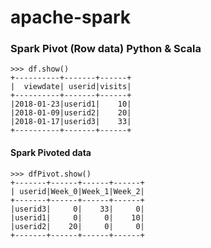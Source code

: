 # apache-spark

### Spark Pivot (Row data) Python & Scala

```
>>> df.show()
+----------+-------+------+
|  viewdate| userid|visits|
+----------+-------+------+
|2018-01-23|userid1|    10|
|2018-01-09|userid2|    20|
|2018-01-17|userid3|    33|
+----------+-------+------+
```

#### Spark Pivoted data
```
>>> dfPivot.show()
+-------+------+------+------+
| userid|Week_0|Week_1|Week_2|
+-------+------+------+------+
|userid3|     0|    33|     0|
|userid1|     0|     0|    10|
|userid2|    20|     0|     0|
+-------+------+------+------+
```
